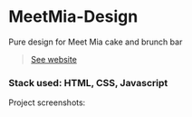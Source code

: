 # MeetMia-Design

Pure design for Meet Mia cake and brunch bar

> [See website](https://meet-mia.web.app/)

### Stack used: HTML, CSS, Javascript

Project screenshots:

